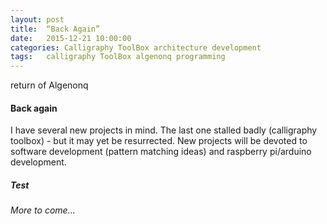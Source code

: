```yaml
---
layout: post 
title:  “Back Again” 
date:   2015-12-21 10:00:00 
categories: Calligraphy ToolBox architecture development
tags:   calligraphy ToolBox algenonq programming
---
```

return of Algenonq

#### Back again
I have several new projects in mind. The last one stalled badly (calligraphy toolbox) - but it may yet be resurrected. 
New projects will be devoted to software development (pattern matching ideas) and raspberry pi/arduino development.

##### Test

_More to come..._

